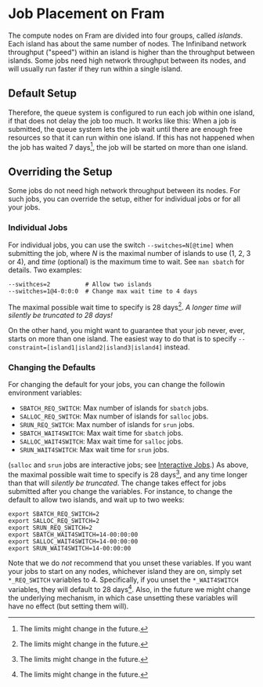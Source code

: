 # Job Placement on Fram

The compute nodes on Fram are divided into four groups, called
*islands*.  Each island has about the same number of nodes.  The
Infiniband network throughput ("speed") within an island is higher than
the throughput between islands.  Some jobs need high network throughput
between its nodes, and will usually run faster if they run within a
single island.

## Default Setup

Therefore, the queue system is configured to run each job within one
island, if that does not delay the job too much.  It works like this:
When a job is submitted, the queue system lets the job wait until there
are enough free resources so that it can run within one island.  If this
has not happened when the job has waited 7 days[^1], the job will be
started on more than one island.

## Overriding the Setup

Some jobs do not need high network throughput between its nodes.  For such
jobs, you can override the setup, either for individual jobs or for all
your jobs.

### Individual Jobs

For individual jobs, you can use the switch ```--switches=N[@time]```
when submitting the job, where *N* is the maximal number of islands to
use (1, 2, 3 or 4), and *time* (optional) is the maximum time to wait.
See ```man sbatch``` for details.  Two examples:

    --swithces=2          # Allow two islands
    --switches=1@4-0:0:0  # Change max wait time to 4 days

The maximal possible wait time to specify is 28 days[^1].  *A longer time
will silently be truncated to 28 days!*

On the other hand, you might want to guarantee that your job never,
ever, starts on more than one island.  The easiest way to do that is to
specify ```--constraint=[island1|island2|island3|island4]``` instead.

### Changing the Defaults

For changing the default for your jobs, you can change the
followin environment variables:

- ```SBATCH_REQ_SWITCH```: Max number of islands for ```sbatch``` jobs.
- ```SALLOC_REQ_SWITCH```: Max number of islands for ```salloc``` jobs.
- ```SRUN_REQ_SWITCH```: Max number of islands for ```srun``` jobs.
- ```SBATCH_WAIT4SWITCH```: Max wait time for ```sbatch``` jobs.
- ```SALLOC_WAIT4SWITCH```: Max wait time for ```salloc``` jobs.
- ```SRUN_WAIT4SWITCH```: Max wait time for ```srun``` jobs.

(```salloc``` and ```srun``` jobs are interactive jobs; see
[Interactive Jobs](interactive.md).)  As above, the maximal possible wait
time to specify is 28 days[^1], and any time longer than that will *silently be
truncated*.  The change takes effect for jobs submitted after you change the
variables.  For instance, to change the default to allow two islands, and wait
up to two weeks:

    export SBATCH_REQ_SWITCH=2
    export SALLOC_REQ_SWITCH=2
    export SRUN_REQ_SWITCH=2
    export SBATCH_WAIT4SWITCH=14-00:00:00
    export SALLOC_WAIT4SWITCH=14-00:00:00
    export SRUN_WAIT4SWITCH=14-00:00:00

Note that we do *not* recommend that you unset these variables.  If you want
your jobs to start on any nodes, whichever island they are on, simply set
```*_REQ_SWITCH``` variables to 4.  Specifically, if you unset the
```*_WAIT4SWITCH``` variables, they will default to 28 days[^1].  Also, in the
future we might change the underlying mechanism, in which case unsetting these
variables will have no effect (but setting them will).

[^1]: The limits might change in the future.
